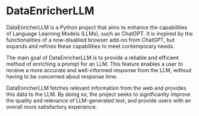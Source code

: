 # DataEnricherLLM
DataEnricherLLM is a Python project that aims to enhance the capabilities of Language Learning Models (LLMs), such as ChatGPT. It is inspired by the functionalities of a now-disabled browser add-on from ChatGPT, but expands and refines these capabilities to meet contemporary needs.

The main goal of DataEnricherLLM is to provide a reliable and efficient method of enriching a prompt for an LLM. This feature enables a user to receive a more accurate and well-informed response from the LLM, without having to be concerned about response time.

DataEnricherLLM fetches relevant information from the web and provides this data to the LLM. By doing so, the project seeks to significantly improve the quality and relevance of LLM-generated text, and provide users with an overall more satisfactory experience.